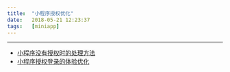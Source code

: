 ```yaml
---
title:  "小程序授权优化"
date:   2018-05-21 12:23:37
tags:   [miniapp]
---
```




---

- [小程序没有授权时的处理方法](https://blog.csdn.net/a49220824/article/details/73662360)
- [小程序授权登录的体验优化](https://www.jianshu.com/p/592c60e94e3a)